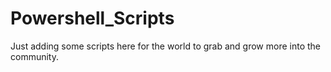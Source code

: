 # Powershell_Scripts
Just adding some scripts here for the world to grab and grow more into the community.
